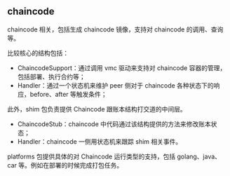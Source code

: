 ## chaincode

chaincode 相关，包括生成 chaincode 镜像，支持对 chaincode 的调用、查询等。

比较核心的结构包括：

* ChaincodeSupport：通过调用 vmc 驱动来支持对 chaincode 容器的管理，包括部署、执行合约等；
* Handler：通过一个状态机来维护 peer 侧对于 chaincode 各种状态下的响应，before、after 等触发条件；

此外，shim 包负责提供 Chaincode 跟账本结构打交道的中间层。

* ChaincodeStub：chaincode 中代码通过该结构提供的方法来修改账本状态；
* Handler：chaincode 一侧用状态机来跟踪 shim 相关事件。

platforms 包提供具体的对 Chaincode 运行类型的支持，包括 golang、java、car 等。例如在部署的时候完成打包任务。